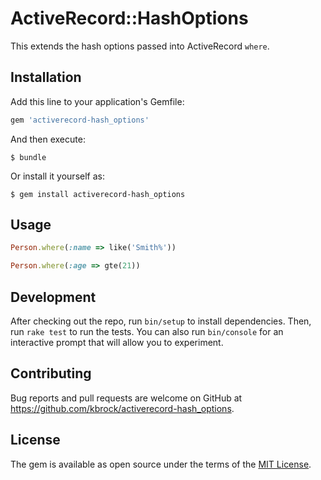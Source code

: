 # ActiveRecord::HashOptions

This extends the hash options passed into ActiveRecord `where`.


## Installation

Add this line to your application's Gemfile:

```ruby
gem 'activerecord-hash_options'
```

And then execute:

    $ bundle

Or install it yourself as:

    $ gem install activerecord-hash_options

## Usage

```ruby
Person.where(:name => like('Smith%'))

Person.where(:age => gte(21))
```

## Development

After checking out the repo, run `bin/setup` to install dependencies. Then, run `rake test` to run the tests. You can also run `bin/console` for an interactive prompt that will allow you to experiment.

## Contributing

Bug reports and pull requests are welcome on GitHub at https://github.com/kbrock/activerecord-hash_options.


## License

The gem is available as open source under the terms of the [MIT License](http://opensource.org/licenses/MIT).

